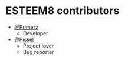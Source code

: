 # ESTEEM8 contributors

* [@Primerz](https://github.com/Primerz)
  * Developer
* [@Piskel](https://github.com/epsylon01)
  * Project lover
  * Bug reporter